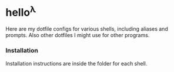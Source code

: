 # hello<sup>λ</sup>
Here are my dotfile configs for various shells, including aliases and prompts. Also other dotfiles I might use for other programs.

### Installation
Installation instructions are inside the folder for each shell.
